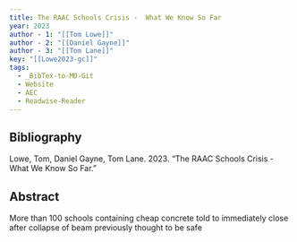 ```yaml
---
title: The RAAC Schools Crisis -  What We Know So Far
year: 2023
author - 1: "[[Tom Lowe]]"
author - 2: "[[Daniel Gayne]]"
author - 3: "[[Tom Lane]]"
key: "[[Lowe2023-gc]]"
tags:
  - _BibTex-to-MD-Git
  - Website
  - AEC
  - Readwise-Reader
---
```


## Bibliography
Lowe, Tom, Daniel Gayne, Tom Lane. 2023. “The RAAC Schools Crisis -  What We Know So Far.” 

## Abstract
More than 100 schools containing cheap concrete told to immediately close after collapse of beam previously thought to be safe